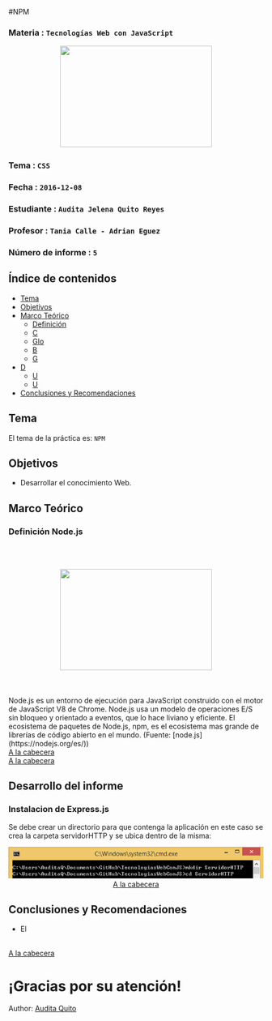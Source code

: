 #NPM

### Materia : `Tecnologías Web con JavaScript`

<p align="center">
<img src="http://www.javatpoint.com/images/javascript/javascript_logo.png" width="300" height="200">
</p>

### Tema : `CSS` 
### Fecha : `2016-12-08`
### Estudiante : `Audita Jelena Quito Reyes`
### Profesor : `Tania Calle - Adrian Eguez`
### Número de informe : `5`

<a name="cabecera"></a>
## Índice de contenidos


- <a href="#tema">Tema</a>
- <a href="#objetivos">Objetivos</a>
- <a href="#marco-teorico">Marco Teórico</a>
  * <a href="#defcss">Definición </a>
  * <a href="#CaracteriticasVentajas">C</a>
  * <a href="#partescss">Glo</a>
  * <a href="#defbootstrap">B</a>
  * <a href="#defgrid">G</a>
- <a href="#desarrollo">D</a>
  * <a href="#usocss">U</a>
  * <a href="#usogrid">U</a>
- <a href="#conrec">Conclusiones y Recomendaciones</a> 

<a name="tema"></a>
## Tema
El tema de la práctica es: `NPM`

<a name="objetivos"></a>
## Objetivos

- Desarrollar el conocimiento Web.

<a name="marco-teorico"></a>
## Marco Teórico
<a name="defnode"></a>
### Definición Node.js
<br><br>
<p align="center">
<img src="https://ugc.kn3.net/i/origin/http://rockruz.net/wp-content/uploads/2015/02/nodejs_logo.jpg" width="300" height="200">
</p>
<br><br>
Node.js es un entorno de ejecución para JavaScript construido con el motor de JavaScript V8 de Chrome. Node.js usa un modelo de operaciones E/S sin bloqueo y orientado a eventos, que lo hace liviano y eficiente. El ecosistema de paquetes de Node.js, npm, es el ecosistema mas grande de librerías de código abierto en el mundo. (Fuente: [node.js](https://nodejs.org/es/))
<br>
<a href="#cabecera">A la cabecera</a>


<br>
<a href="#cabecera">A la cabecera</a>


<a name="desarrollo"></a>
## Desarrollo del informe
<a name="instalacion"></a>
### Instalacion de Express.js


Se debe crear un directorio para que contenga la aplicación en este caso se crea la carpeta servidorHTTP y se ubica dentro de la misma:

<p align="center">
<img src="https://github.com/Audita/TecnologiasWebConJS/blob/08-Nodejs-02/Informe/Imagenes/crearcarpeta.png">


<br>
<a href="#cabecera">A la cabecera</a>

## Conclusiones y Recomendaciones

- El 


<br>
<a href="#cabecera">A la cabecera</a>


# ¡Gracias por su atención!

Author: [Audita Quito](https://github.com/Audita)







